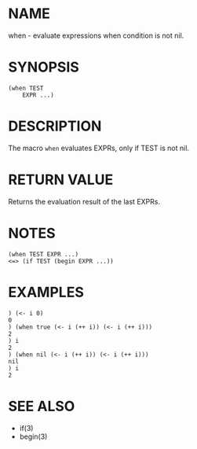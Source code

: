 # NAME
when - evaluate expressions when condition is not nil.

# SYNOPSIS

    (when TEST
        EXPR ...)

# DESCRIPTION
The macro `when` evaluates EXPRs, only if TEST is not nil.

# RETURN VALUE
Returns the evaluation result of the last EXPRs.

# NOTES

    (when TEST EXPR ...)
    <=> (if TEST (begin EXPR ...))

# EXAMPLES

    ) (<- i 0)
    0
    ) (when true (<- i (++ i)) (<- i (++ i)))
    2
    ) i
    2
    ) (when nil (<- i (++ i)) (<- i (++ i)))
    nil
    ) i
    2

# SEE ALSO
- if(3)
- begin(3)
